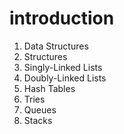 # introduction
1. Data Structures
2. Structures
3. Singly-Linked Lists
4. Doubly-Linked Lists
5. Hash Tables
6. Tries
7. Queues
8. Stacks
